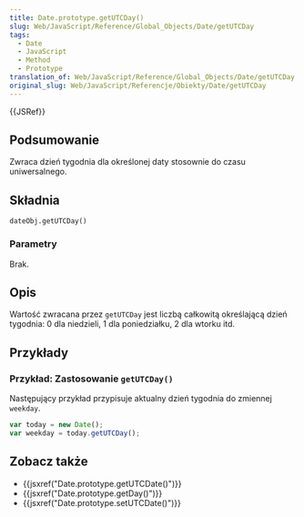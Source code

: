 ```yaml
---
title: Date.prototype.getUTCDay()
slug: Web/JavaScript/Reference/Global_Objects/Date/getUTCDay
tags:
  - Date
  - JavaScript
  - Method
  - Prototype
translation_of: Web/JavaScript/Reference/Global_Objects/Date/getUTCDay
original_slug: Web/JavaScript/Referencje/Obiekty/Date/getUTCDay
---
```

{{JSRef}}

## Podsumowanie

Zwraca dzień tygodnia dla określonej daty stosownie do czasu uniwersalnego.

## Składnia

    dateObj.getUTCDay()

### Parametry

Brak.

## Opis

Wartość zwracana przez `getUTCDay` jest liczbą całkowitą określającą dzień tygodnia: 0 dla niedzieli, 1 dla poniedziałku, 2 dla wtorku itd.

## Przykłady

### Przykład: Zastosowanie `getUTCDay()`

Następujący przykład przypisuje aktualny dzień tygodnia do zmiennej `weekday`.

```js
var today = new Date();
var weekday = today.getUTCDay();
```

## Zobacz także

- {{jsxref("Date.prototype.getUTCDate()")}}
- {{jsxref("Date.prototype.getDay()")}}
- {{jsxref("Date.prototype.setUTCDate()")}}
